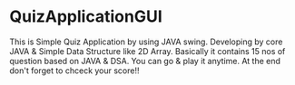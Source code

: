 # QuizApplicationGUI
This is Simple Quiz Application by using JAVA swing. Developing by core JAVA &amp; Simple Data Structure like 2D Array. Basically it contains 15 nos of question based on JAVA &amp; DSA. You can go &amp; play it anytime. At the end don't forget to chceck your score!!
